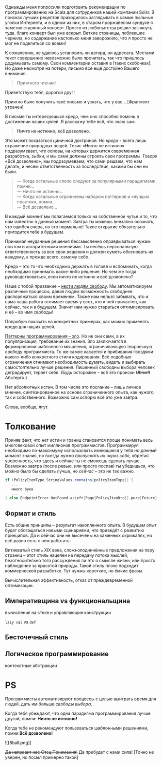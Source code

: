 Однажды меня попросили подготовить рекомендации по программированию на Scala для сотрудников нашей компании Solar. В поисках лучших рецептов приходилось заглядывать в самые пыльные уголки Интернета, и в одном из них, в старом проржавелом сундуке я заметил старинный конверт. Просто из любопытства решил заглянуть туда, благо конверт был уже вскрыт. Ветхие страницы, поблекшие чернила, но содержание настолько меня заворожило, что я просто не мог не поделиться со всеми!

К сожалению, не удалось установить ни автора, ни адресата. Местами текст совершенно невозможно было прочитать, так что пришлось додумывать самому. Свои комментарии оставил в \[таких скобочках\]. Но даже несмотря на потери, письмо всё ещё достойно Вашего внимания.

>Приятного чтения!




Приветствую тебя, дорогой друг!

Приятно было получить твоё письмо и узнать, что у вас… \[Фрагмент утрачен\]

В письме ты интересуешься кредо, чем оно способно помочь в достижении наших целей. Я расскажу тебе всё, что знаю сам.

> **Ничто не истинно, всё дозволено.**

Это может показаться циничной доктриной. Но *кредо* - всего лишь отражение природных вещей. Тезис «Ничто не истинно» подразумевает, что основы, на которых держится современная разработка, зыбки, и мы сами должны строить свои программы. Говоря «Всё дозволено», мы подразумеваем, что сами решаем, что нам делать, и несём ответственность за последствия, какими бы они ни были.

>— Когда остальные слепо следуют за популярными парадигмами, помни…  
— Ничто не истинно…  
— Когда остальные ограничены набором паттернов и «лучших практик», помни…  
— Всё дозволено…

В каждый момент мы полагаемся только на собственное чутье и то, что нам известно в данный момент. Завтра ты можешь внезапно осознать, что ошибся вчера, но это нормально! Такое открытие обязательно пригодится тебе в будущем.

Принимая неудачные решения бессмысленно оправдываться чужим опытом и авторитетными мнениями. Ты несёшь персональную ответственность за все свои решения и должен суметь обосновать их каждому, а прежде всего, самому себе.

Кредо – это то что необходимо держать в голове и вспоминать, когда необходимо принимать какое-либо решение. Но чем же тогда руководствоваться, если ничто не истинно и всё дозволено?

Наше с тобой призвание – <u>нести людям свободу</u>. Мы автоматизируем различные процессы, давая людям возможность свободнее распоряжаться своим временем. Также нам нельзя забывать, что и сама наша работа отнимает время у всех, кто к ней причастен, как сейчас, так и в будущем. Значит нам нужно стараться оптимизировать и её – во имя свободы!

Попробую показать на конкретных примерах, как можно применять кредо для наших целей.


<u>Паттерны программирования – зло</u>. Но не они сами, а их популяризация, требование их знания. Зло заключается в формировании шаблонного мышления, ограничивающую творческую свободу программиста. То же самое касается и прибивания гвоздями какого-либо конкретного стиля кодирования. Всё подобные ограничения отнимают необходимость думать, видеть и выбирать самостоятельно лучше решения. Лишенный свободны выбора человек деградирует, теряет себя. (Будь осторожен – всё это происки ~~Ubisoft~~ Абстерго.)


Нет абсолютных истин. В том числе это послание – лишь личное мнение, синтезированное на основе ограниченного опыта, как чужого, так и собственного. Возможно сам оспорю всё это уже завтра.

Слова, вообще, лгут.



# Толкование

Приняв факт, что нет истин и границ становится проще понимать весь многовековой опыт миллионов программистов. Программируя необходимо по-максимуму использовать имеющиеся у тебя *на данный момент* знания, но всегда нужно *пропускать их через себя*, обретая уверенность, что здесь и сейчас ты не сможешь сделать лучше. Возможно завтра (после ревью, или просто поспав) ты убедишься, что можно было бы сделать лучше, но *сейчас* – это не так важно.



```scala
if (PolicyItemType.StringValues.contains(policyItemType)) {
   ...
   много букв
   ...
} else EndpointError.NotFound.asLeft[Page[PolicyItemDto]].pure[Future]
```
## Формат и стиль

Есть общие принципы – результат накопленного опыта. В будущем опыт будет обогащаться новыми сценариями, что приведёт с развитию принципов. Да и сейчас они не высечены на каменных скрижалях, но всё равно есть с чем работать.

Витиеватый стиль XIX века, сложноподчинённые предложения на пару страниц – этот стиль нацелен на передачу потока мыслей, безотносительно того рассуждения ли это о смысле жизни, или просто наблюдение за красотой природы. Такой стиль плохо подходит коммерческой разработке. Тут нужны короткие, но ёмкие фразы. 

Вычислительная эффективность, отказ от преждевременной оптимизации.

## Императивщина vs функциональщина

вычисления на стеке и управляющие конструкции

`lazy val` vs `def`

## Бесточечный стиль

## Логическое программирование

контекстные абстракции


# PS

Программисты автоматизируют процессы с целью выиграть время для людей, дать им больше *свободы выбора*.


Когда тебя убеждают, что одна парадигма программирования лучше другой, помни:
**Ничто не истинно!**

Когда тебе не рекомендуют пользоваться шаблонными решениями, помни
**Всё дозволено!**

![[8ball.png]]

~~Да направит нас Отец Понимания!~~
Да прибудет с нами сила!
\[Точно не уверен, но посыл примерно такой\]